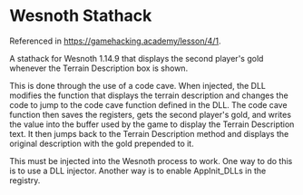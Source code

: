 # Wesnoth Stathack
Referenced in https://gamehacking.academy/lesson/4/1.

A stathack for Wesnoth 1.14.9 that displays the second player's gold whenever the Terrain Description box is shown.

This is done through the use of a code cave. When injected, the DLL modifies the function that displays the terrain description and changes the code to jump to the code cave function defined in the DLL. The code cave function then saves the registers, gets the second player's gold, and writes the value into the buffer used by the game to display the Terrain Description text. It then jumps back to the Terrain Description method and displays the original description with the gold prepended to it.

This must be injected into the Wesnoth process to work. One way to do this is to use a DLL injector. Another way is to enable AppInit_DLLs in the registry.
